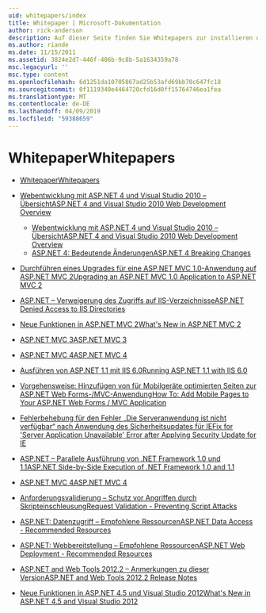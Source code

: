 ```yaml
---
uid: whitepapers/index
title: Whitepaper | Microsoft-Dokumentation
author: rick-anderson
description: Auf dieser Seite finden Sie Whitepapers zur installieren und Konfigurieren von ASP.NET und sichere, schnelle und flexible ASP.NET-Anwendungen zu schreiben.
ms.author: riande
ms.date: 11/15/2011
ms.assetid: 3824e2d7-446f-406b-9c8b-5a1634359a78
msc.legacyurl: ''
msc.type: content
ms.openlocfilehash: 6d1251da10705867ad25b53afd69bb70c647fc18
ms.sourcegitcommit: 0f1119340e4464720cfd16d0ff15764746ea1fea
ms.translationtype: MT
ms.contentlocale: de-DE
ms.lasthandoff: 04/09/2019
ms.locfileid: "59388659"
---
```

# <a name="whitepapers"></a><span data-ttu-id="487a1-103">Whitepaper</span><span class="sxs-lookup"><span data-stu-id="487a1-103">Whitepapers</span></span>

- [<span data-ttu-id="487a1-104">Whitepaper</span><span class="sxs-lookup"><span data-stu-id="487a1-104">Whitepapers</span></span>](overview.md)
- [<span data-ttu-id="487a1-105">Webentwicklung mit ASP.NET 4 und Visual Studio 2010 – Übersicht</span><span class="sxs-lookup"><span data-stu-id="487a1-105">ASP.NET 4 and Visual Studio 2010 Web Development Overview</span></span>](aspnet4/index.md)

    - [<span data-ttu-id="487a1-106">Webentwicklung mit ASP.NET 4 und Visual Studio 2010 – Übersicht</span><span class="sxs-lookup"><span data-stu-id="487a1-106">ASP.NET 4 and Visual Studio 2010 Web Development Overview</span></span>](aspnet4/overview.md)
    - [<span data-ttu-id="487a1-107">ASP.NET 4: Bedeutende Änderungen</span><span class="sxs-lookup"><span data-stu-id="487a1-107">ASP.NET 4 Breaking Changes</span></span>](aspnet4/breaking-changes.md)
- [<span data-ttu-id="487a1-108">Durchführen eines Upgrades für eine ASP.NET MVC 1.0-Anwendung auf ASP.NET MVC 2</span><span class="sxs-lookup"><span data-stu-id="487a1-108">Upgrading an ASP.NET MVC 1.0 Application to ASP.NET MVC 2</span></span>](aspnet-mvc2-upgrade-notes.md)
- [<span data-ttu-id="487a1-109">ASP.NET – Verweigerung des Zugriffs auf IIS-Verzeichnisse</span><span class="sxs-lookup"><span data-stu-id="487a1-109">ASP.NET Denied Access to IIS Directories</span></span>](denied-access-to-iis-directories.md)
- [<span data-ttu-id="487a1-110">Neue Funktionen in ASP.NET MVC 2</span><span class="sxs-lookup"><span data-stu-id="487a1-110">What's New in ASP.NET MVC 2</span></span>](what-is-new-in-aspnet-mvc.md)
- [<span data-ttu-id="487a1-111">ASP.NET MVC 3</span><span class="sxs-lookup"><span data-stu-id="487a1-111">ASP.NET MVC 3</span></span>](mvc3-release-notes.md)
- [<span data-ttu-id="487a1-112">ASP.NET MVC 4</span><span class="sxs-lookup"><span data-stu-id="487a1-112">ASP.NET MVC 4</span></span>](mvc4-beta-release-notes.md)
- [<span data-ttu-id="487a1-113">Ausführen von ASP.NET 1.1 mit IIS 6.0</span><span class="sxs-lookup"><span data-stu-id="487a1-113">Running ASP.NET 1.1 with IIS 6.0</span></span>](aspnet-and-iis6.md)
- [<span data-ttu-id="487a1-114">Vorgehensweise: Hinzufügen von für Mobilgeräte optimierten Seiten zur ASP.NET Web Forms-/MVC-Anwendung</span><span class="sxs-lookup"><span data-stu-id="487a1-114">How To: Add Mobile Pages to Your ASP.NET Web Forms / MVC Application</span></span>](add-mobile-pages-to-your-aspnet-web-forms-mvc-application.md)
- [<span data-ttu-id="487a1-115">Fehlerbehebung für den Fehler „Die Serveranwendung ist nicht verfügbar“ nach Anwendung des Sicherheitsupdates für IE</span><span class="sxs-lookup"><span data-stu-id="487a1-115">Fix for 'Server Application Unavailable' Error after Applying Security Update for IE</span></span>](ms03-32-issue.md)
- [<span data-ttu-id="487a1-116">ASP.NET – Parallele Ausführung von .NET Framework 1.0 und 1.1</span><span class="sxs-lookup"><span data-stu-id="487a1-116">ASP.NET Side-by-Side Execution of .NET Framework 1.0 and 1.1</span></span>](side-by-side-with-10.md)
- [<span data-ttu-id="487a1-117">ASP.NET MVC 4</span><span class="sxs-lookup"><span data-stu-id="487a1-117">ASP.NET MVC 4</span></span>](mvc4-release-notes.md)
- [<span data-ttu-id="487a1-118">Anforderungsvalidierung – Schutz vor Angriffen durch Skripteinschleusung</span><span class="sxs-lookup"><span data-stu-id="487a1-118">Request Validation - Preventing Script Attacks</span></span>](request-validation.md)
- [<span data-ttu-id="487a1-119">ASP.NET: Datenzugriff – Empfohlene Ressourcen</span><span class="sxs-lookup"><span data-stu-id="487a1-119">ASP.NET Data Access - Recommended Resources</span></span>](aspnet-data-access-content-map.md)
- [<span data-ttu-id="487a1-120">ASP.NET: Webbereitstellung – Empfohlene Ressourcen</span><span class="sxs-lookup"><span data-stu-id="487a1-120">ASP.NET Web Deployment - Recommended Resources</span></span>](aspnet-web-deployment-content-map.md)
- [<span data-ttu-id="487a1-121">ASP.NET and Web Tools 2012.2 – Anmerkungen zu dieser Version</span><span class="sxs-lookup"><span data-stu-id="487a1-121">ASP.NET and Web Tools 2012.2 Release Notes</span></span>](aspnet-and-web-tools-20122-release-notes.md)
- [<span data-ttu-id="487a1-122">Neue Funktionen in ASP.NET 4.5 und Visual Studio 2012</span><span class="sxs-lookup"><span data-stu-id="487a1-122">What's New in ASP.NET 4.5 and Visual Studio 2012</span></span>](whats-new-in-aspnet-45-and-visual-studio-2012.md)
